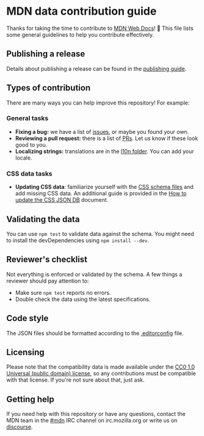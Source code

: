 # MDN data contribution guide

Thanks for taking the time to contribute to [MDN Web Docs](https://developer.mozilla.org)! :tada:
This file lists some general guidelines to help you contribute effectively.

## Publishing a release

Details about publishing a release can be found in the [publishing guide](./docs/publishing.md).

## Types of contribution

There are many ways you can help improve this repository! For example:

### General tasks

- **Fixing a bug:** we have a list of [issues](https://github.com/mdn/data/issues),
  or maybe you found your own.
- **Reviewing a pull request:** there is a list of [PRs](https://github.com/mdn/data/pulls).
  Let us know if these look good to you.
- **Localizing strings:** translations are in the [l10n folder](./l10n). You can add your locale.

### CSS data tasks

- **Updating CSS data**: familiarize yourself with the [CSS schema files](./css/README.md) and add missing CSS data. An additional guide is provided in the [How to update the CSS JSON DB](./docs/updating_css_json.md) document.

## Validating the data

You can use `npm test` to validate data against the schema. You might need to install the devDependencies using `npm install --dev`.

## Reviewer's checklist

Not everything is enforced or validated by the schema. A few things a reviewer should pay attention to:

- Make sure `npm test` reports no errors.
- Double check the data using the latest specifications.

## Code style

The JSON files should be formatted according to the [.editorconfig](.editorconfig) file.

## Licensing

Please note that the compatibility data is made available under the
[CC0 1.0 Universal (public domain) license](LICENSE),
so any contributions must be compatible with that license. If you're not sure about that, just ask.

## Getting help

If you need help with this repository or have any questions, contact the MDN team
in the [#mdn](irc://irc.mozilla.org/mdn) IRC channel on irc.mozilla.org or write us on [discourse](https://discourse.mozilla-community.org/c/mdn).

